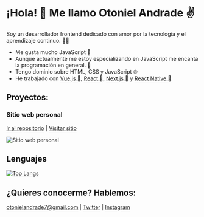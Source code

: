 
# ¡Hola! 👋 Me llamo Otoniel Andrade ✌

Soy un desarrollador frontend dedicado con amor por la tecnología y el aprendizaje continuo. 👨‍💻
 - Me gusta mucho JavaScript 💛
 - Aunque actualmente me estoy especializando en JavaScript me encanta la programación en general. 🚀
 - Tengo dominio sobre HTML, CSS y JavaScript 🌐
 - He trabajado con [Vue.js 💚](https://vuejs.org/), [React 💙](https://es.reactjs.org/), [Next.js 🖤](https://nextjs.org/) y [React Native 📱](https://reactnative.dev/)

## Proyectos:
### Sitio web personal
[Ir al repositorio](https://github.com/otonielandrade7/personal-website) | [Visitar sitio](https://otonielandrade.com)


![Sitio web personal](https://media.giphy.com/media/KTjhyYtHCxlGwjiZlC/giphy.gif)
## Lenguajes
[![Top Langs](https://github-readme-stats.vercel.app/api/top-langs/?username=otonielandrade7&count_private=true&layout=compact&theme=dracula)](https://github.com/otonielandrade7)
## ¿Quieres conocerme? Hablemos:
[otonielandrade7@gmail.com](mailto:otonielandrade7@gmail.com) | [Twitter](https://twitter.com/otonielandrade7) | [Instagram](https://www.instagram.com/otonielandrade7/)

